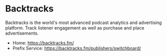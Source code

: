# Backtracks
Backtracks is the world's most advanced podcast analytics and advertising platform. Track listener engagement as well as purchase and place advertisements.

* Home: https://backtracks.fm/
* Prefix Service: https://backtracks.fm/publishers/switchboard/
